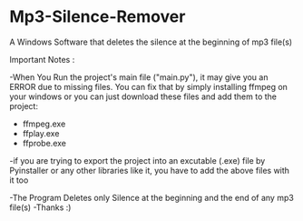 # Mp3-Silence-Remover
A Windows Software that deletes the silence at the beginning of mp3 file(s)

Important Notes :

-When You Run the project's main file ("main.py"), it may give you an ERROR due to missing files.
 You can fix that by simply installing ffmpeg on your windows or you can just download these files and add them to the project:
 - ffmpeg.exe
 - ffplay.exe
 - ffprobe.exe

-if you are trying to export the project into an excutable (.exe) file by Pyinstaller or any other libraries like it, you have to add the above files with it too

-The Program Deletes only Silence at the beginning and the end of any mp3 file(s)
-Thanks :)
